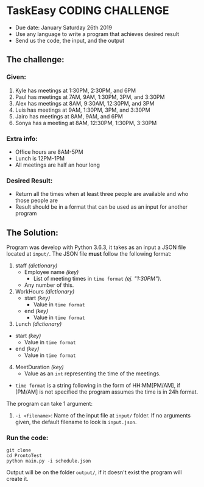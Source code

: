 # TaskEasy CODING CHALLENGE
- Due date: January Saturday 26th 2019
- Use any language to write a program that achieves desired result
- Send us the code, the input, and the output

## The challenge:

### Given:
1. Kyle has meetings at 1:30PM, 2:30PM, and 6PM
2. Paul has meetings at 7AM, 9AM, 1:30PM, 3PM, and 3:30PM
3. Alex has meetings at 8AM, 9:30AM, 12:30PM, and 3PM
4. Luis has meetings at 9AM, 1:30PM, 3PM, and 3:30PM
5. Jairo has meetings at 8AM, 9AM, and 6PM
6. Sonya has a meeting at 8AM, 12:30PM, 1:30PM, 3:30PM

### Extra info:
- Office hours are 8AM-5PM
- Lunch is 12PM-1PM
- All meetings are half an hour long

### Desired Result:
- Return all the times when at least three people are available and who those people are
- Result should be in a format that can be used as an input for another program

## The Solution:
Program was develop with Python 3.6.3, it takes as an input a JSON file located at `input/`.
The JSON file **must** follow the following format:
1. staff *(dictionary)*
   - Employee name *(key)*
     - List of meeting times in `time format` *(ej. "1:30PM")*.
   - Any number of this.
2. WorkHours *(dictionary)*
   - start *(key)*
     - Value in `time format`
   - end *(key)*
     - Value in `time format`
3. Lunch *(dictionary)*
  - start *(key)*
    - Value in `time format`
  - end *(key)*
    - Value in `time format`
4. MeetDuration *(key)*
   - Value as an `int` representing the time of the meetings.

* `time format` is a string following in the form of HH:MM[PM/AM], if [PM/AM] is not specified the program assumes the time is in 24h format.

The program can take 1 argument:
1. `-i <filename>`: Name of the input file at `input/` folder. If no arguments given, the default filename to look is `input.json`.

### Run the code:
```
git clone
cd ProntoTest
python main.py -i schedule.json
```
Output will be on the folder `output/`, if it doesn't exist the program will create it.
